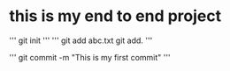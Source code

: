 # this is my end to end project

'''
git init
'''
'''
git add abc.txt
git add.
'''

'''
git commit -m "This is my first commit"
'''